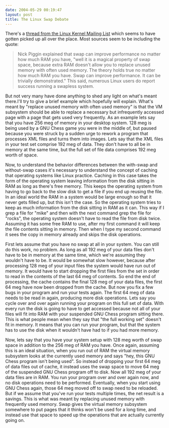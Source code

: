 ```yaml
---
date: 2004-05-29 00:19:47
layout: post
title: The Linux Swap Debate
---
```


There's a [thread from the Linux Kernel Mailing List](http://kerneltrap.org/node/view/3202) which seems to have gotten picked up all over the place. Most sources seem to be including the quote:

> Nick Piggin explained that swap can improve performance no matter how much RAM you have, "well it is a magical property of swap space, because extra RAM doesn't allow you to replace unused memory with often used memory. The theory holds true no matter how much RAM you have. Swap can improve performance. It can be trivially demonstrated." This said, numerous Linux users do report success running a swapless system.

But not very many have done anything to shed any light on what's meant there.I'll try to give a brief example which hopefully will explain. What's meant by "replace unused memory with often used memory" is that the VM subsystem should be able to replace a necessary but infrequently accessed page with a page that gets used very frequently. As an example lets say that you have 256 meg of memory in your desktop system. 128 meg is being used by a GNU Chess game you were in the middle of, but paused because you were struck by a sudden urge to rework a program that processes XML files and turns them into images. Lets say that the XML files in your test set comprise 192 meg of data. They don't have to all be in memory at the same time, but the full set of file data comprises 192 meg worth of space.

Now, to understand the behavior differences between the with-swap and without-swap cases it's necessary to understand the concept of caching that operating systems like Linux practice. Caching in this case takes the form of the operating system leaving information from the disk sitting in RAM as long as there's free memory. This keeps the operating system from having to go back to the slow disk to get a file if you end up reusing the file. In an ideal world the RAM in a system would be large enough so that it never gets filled up, but this isn't the case. So the operating system tries to keep as much information from the disk sitting in RAM as it can. This way if I grep a file for "mike" and then with the next command grep the file for "rocks", the operating system doesn't have to read the file from disk twice. Assuming it has some free RAM to use, after my first command it will keep the file contents sitting in memory. Then when I type my second command it sees the copy in memory already and skips the disk operations.

First lets assume that you have no swap at all in your system. You can still do this work, no problem. As long as all 192 meg of your data files don't have to be in memory at the same time, which we're assuming they wouldn't have to be. It would be somewhat slow however, because after processing 128 meg of your input files the system would have run out of memory. It would have to start dropping the first files from the set in order to read in the contents of the last 64 meg of contents. So end the end of processing, the cache contains the final 128 meg of your data files, the first 64 meg have now been dropped from the cache. But now you fix a few bugs in your program and run your tests again.  The first 64 meg of data needs to be read in again, producing more disk operations. Lets say you cycle over and over again running your program on this full set of data. With every run the disk is going to have to get accessed because not all of your files will fit into RAM with your suspended GNU Chess program sitting there. This is what people mean when they say that "the full working set" doesn't fit in memory. It means that you can run your program, but that the system has to use the disk when it wouldn't have had to if you had more memory.

Now, lets say that you have your system setup with 128 meg worth of swap space in addition to the 256 meg of RAM you have. Once again, assuming this is an ideal situation, when you run out of RAM the virtual memory subsystem looks at the currently used memory and says "hey, this GNU Chess program isn't being used". So instead of dropping your first 64 meg of data files out of cache, it instead uses the swap space to move 64 meg of the suspended GNU Chess program off to disk. Now all 192 meg of your data files are in RAM. You run your program over and over again now, and no disk operations need to be performed. Eventually, when you start using GNU Chess again, those 64 meg moved off to swap need to be reloaded. But if we assume that you've run your tests multiple times, the net result is a savings. This is what was meant by replacing unused memory with frequently used memory. Swap gives the virtual memory subsystem somewhere to put pages that it thinks won't be used for a long time, and instead use that space to speed up the operations that are actually currently going on.
